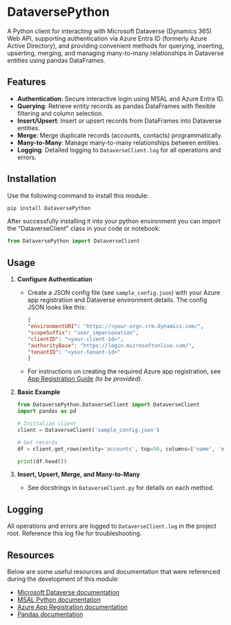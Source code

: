 # DataversePython

A Python client for interacting with Microsoft Dataverse (Dynamics 365) Web API, supporting authentication via Azure Entra ID (formerly Azure Active Directory), and providing convenient methods for querying, inserting, upserting, merging, and managing many-to-many relationships in Dataverse entities using pandas DataFrames.

## Features
- **Authentication**: Secure interactive login using MSAL and Azure Entra ID.
- **Querying**: Retrieve entity records as pandas DataFrames with flexible filtering and column selection.
- **Insert/Upsert**: Insert or upsert records from DataFrames into Dataverse entities.
- **Merge**: Merge duplicate records (accounts, contacts) programmatically.
- **Many-to-Many**: Manage many-to-many relationships between entities.
- **Logging**: Detailed logging to `DataverseClient.log` for all operations and errors.

## Installation

Use the following command to install this module:   
```bash
pip install DataversePython
```
After successfully installing it into your python environment you can import the "DataverseClient" class in your code or notebook:    
```python
from DataversePython import DataverseClient
```

## Usage

1. **Configure Authentication**
    - Create a JSON config file (see `sample_config.json`) with your Azure app registration and Dataverse environment details. The config JSON looks like this:
        ```json
        {
        "environmentURI": "https://<your-org>.crm.dynamics.com/",
        "scopeSuffix": "user_impersonation",
        "clientID": "<your-client-id>",
        "authorityBase": "https://login.microsoftonline.com/",
        "tenantID": "<your-tenant-id>"
        }
        ```
    - For instructions on creating the required Azure app registration, see [App Registration Guide](./APP_REGISTRATION.md) *(to be provided)*.

2. **Basic Example**
    ```python
    from DataversePython.DataverseClient import DataverseClient
    import pandas as pd

    # Initialize client
    client = DataverseClient('sample_config.json')

    # Get records
    df = client.get_rows(entity='accounts', top=50, columns=['name', 'emailaddress1'], filter='revenue gt 100000')
    
    print(df.head())
    ```

3. **Insert, Upsert, Merge, and Many-to-Many**
    - See docstrings in `DataverseClient.py` for details on each method.

## Logging

All operations and errors are logged to `DataverseClient.log` in the project root. Reference this log file for troubleshooting.

## Resources

Below are some useful resources and documentation that were referenced during the development of this module:

- [Microsoft Dataverse documentation](https://learn.microsoft.com/en-us/power-apps/developer/data-platform/webapi/overview)
- [MSAL Python documentation](https://github.com/AzureAD/microsoft-authentication-library-for-python)
- [Azure App Registration documentation](https://learn.microsoft.com/en-us/azure/active-directory/develop/quickstart-register-app)
- [Pandas documentation](https://pandas.pydata.org/docs/)

